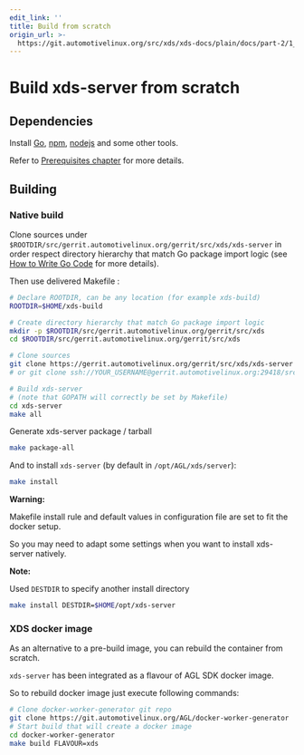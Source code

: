 ```yaml
---
edit_link: ''
title: Build from scratch
origin_url: >-
  https://git.automotivelinux.org/src/xds/xds-docs/plain/docs/part-2/1_xds-server/1_build.md?h=icefish
---
```


<!-- WARNING: This file is generated by fetch_docs.js using /home/boron/Documents/AGL/docs-webtemplate/site/_data/tocs/devguides/icefish/xds-docs-guides-devguides-book.yml -->

# Build xds-server from scratch

## Dependencies

Install [Go](https://golang.org/doc/install), [npm](https://www.npmjs.com/),
[nodejs](https://nodejs.org/en/) and some other tools.

Refer to [Prerequisites chapter](../1_Prerequisites.html) for more details.

## Building

### Native build

Clone sources under `$ROOTDIR/src/gerrit.automotivelinux.org/gerrit/src/xds/xds-server`
in order respect directory hierarchy that match Go package import logic (see
[How to Write Go Code](https://golang.org/doc/code.html) for more details).

Then use delivered Makefile :

```bash
# Declare ROOTDIR, can be any location (for example xds-build)
ROOTDIR=$HOME/xds-build

# Create directory hierarchy that match Go package import logic
mkdir -p $ROOTDIR/src/gerrit.automotivelinux.org/gerrit/src/xds
cd $ROOTDIR/src/gerrit.automotivelinux.org/gerrit/src/xds

# Clone sources
git clone https://gerrit.automotivelinux.org/gerrit/src/xds/xds-server
# or git clone ssh://YOUR_USERNAME@gerrit.automotivelinux.org:29418/src/xds/xds-server

# Build xds-server
# (note that GOPATH will correctly be set by Makefile)
cd xds-server
make all
```

Generate xds-server package / tarball

```bash
make package-all
```

And to install `xds-server` (by default in `/opt/AGL/xds/server`):

```bash
make install
```

<!-- section-warning -->
**Warning:**

Makefile install rule and default values in configuration file are set
to fit the docker setup.

So you may need to adapt some settings when you want to install xds-server natively.
<!-- end-section-warning -->

<!-- section-note -->
**Note:**

Used `DESTDIR` to specify another install directory

```bash
make install DESTDIR=$HOME/opt/xds-server
```

<!-- end-section-note -->

### XDS docker image

As an alternative to a pre-build image, you can rebuild the container from scratch.

`xds-server` has been integrated as a flavour of AGL SDK docker image.

So to rebuild docker image just execute following commands:

```bash
# Clone docker-worker-generator git repo
git clone https://git.automotivelinux.org/AGL/docker-worker-generator
# Start build that will create a docker image
cd docker-worker-generator
make build FLAVOUR=xds
```
